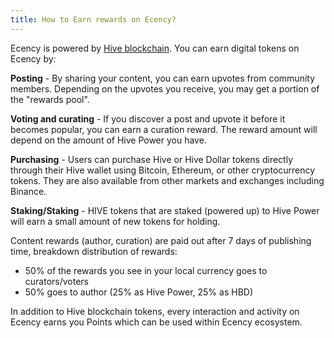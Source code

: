```yaml
---
title: How to Earn rewards on Ecency?
---
```


Ecency is powered by [Hive blockchain](https://hive.io). You can earn digital tokens on Ecency by:

**Posting** - By sharing your content, you can earn upvotes from community members. Depending on the upvotes you receive, you may get a portion of the "rewards pool".

**Voting and curating** - If you discover a post and upvote it before it becomes popular, you can earn a curation reward. The reward amount will depend on the amount of Hive Power you have.

**Purchasing** - Users can purchase Hive or Hive Dollar tokens directly through their Hive wallet using Bitcoin, Ethereum, or other cryptocurrency tokens. They are also available from other markets and exchanges including Binance.

**Staking/Staking** - HIVE tokens that are staked (powered up) to Hive Power will earn a small amount of new tokens for holding.

Content rewards (author, curation) are paid out after 7 days of publishing time, breakdown distribution of rewards: 

* 50% of the rewards you see in your local currency goes to curators/voters
* 50% goes to author (25% as Hive Power, 25% as HBD)

In addition to Hive blockchain tokens, every interaction and activity on Ecency earns you Points which can be used within Ecency ecosystem.
